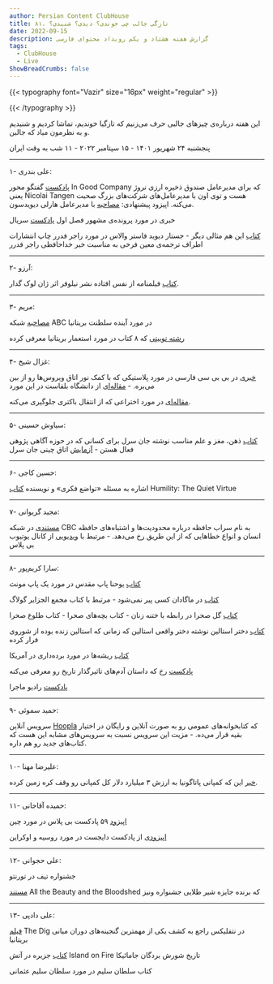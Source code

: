 ```yaml
---
author: Persian Content ClubHouse
title: ۸۱. تازگی جالب چی خوندی؟ دیدی؟ شنیدی؟
date: 2022-09-15
description: گزارش هفته هشتاد و یکم رویداد محتوای فارسی
tags:
  - ClubHouse
  - Live
ShowBreadCrumbs: false
---
```

{{< typography font="Vazir" size="16px" weight="regular" >}}

{{< /typography >}}


این هفته درباره‌ی چیزهای جالبی حرف می‌زنیم که تازگیا خوندیم، تماشا کردیم و شنیدیم و به نظرمون میاد که جالبن.
<!--more-->

پنجشنبه ۲۴ شهریور ۱۴۰۱ - ۱۵ سپتامبر ۲۰۲۲ - ۱۱ شب به وقت ایران

---

۱- علی بندری:

[پادکست](https://www.google.com/url?q=https://podcasts.apple.com/no/podcast/in-good-company-with-nicolai-tangen/id1614211565&sa=D&source=editors&ust=1695762692273763&usg=AOvVaw28iGu1xyaN-PCSKC_LMZJZ) گفتگو محور In Good Company که برای مدیرعامل صندوق ذخیره ارزی نروژ یعنی Nicolai Tangen هست و توی اون با مدیرعامل‌های شرکت‌های بزرگ صحبت می‌کنه. اپیزود پیشنهادی: [مصاحبه](https://www.google.com/url?q=https://podcasts.apple.com/no/podcast/jochen-zeitz-ceo-of-harley-davidson/id1614211565?i%3D1000566457865&sa=D&source=editors&ust=1695762692274147&usg=AOvVaw0pb0SGiyEjHKJdZNy0DxcY) با مدیرعامل هارلی دیویدسون.

خبری در مورد پرونده‌ی مشهور فصل اول [پادکست](https://www.google.com/url?q=https://pod.link/917918570&sa=D&source=editors&ust=1695762692274392&usg=AOvVaw2q8sZwduUO2vdHSBG-BV7Y) سریال

[کتاب](https://www.google.com/url?q=https://atraf.ir/shop-3/%25da%25a9%25d8%25aa%25d8%25a7%25d8%25a8%25e2%2580%258c%25d9%2587%25d8%25a7/%25d8%25ac%25d8%25b3%25d8%25aa%25d8%25a7%25d8%25b1-%25d8%25b1%25d9%2588%25d8%25a7%25db%258c%25db%258c/%25d8%25a7%25db%258c%25d9%2586-%25d9%2587%25d9%2585-%25d9%2585%25d8%25ab%25d8%25a7%25d9%2584%25db%258c-%25d8%25af%25db%258c%25da%25af%25d8%25b1/&sa=D&source=editors&ust=1695762692274687&usg=AOvVaw0YtF26D1htCVXahMDucKW_) این هم مثالی دیگر - جستار دیوید فاستر والاس در مورد راجر فدرر چاپ انتشارات اطراف ترجمه‌ی معین فرخی به مناسبت خبر خداحافظی راجر فدرر

---

۲- آرزو:

[کتاب](https://www.google.com/url?q=https://niloofarpublications.com/product/breathless/&sa=D&source=editors&ust=1695762692275142&usg=AOvVaw0gUOz53xhY1Aq2RG-kiW3N) فیلمنامه از نفس افتاده نشر نیلوفر اثر ژان لوک گدار.

---

۳- مریم:

[مصاحبه](https://www.google.com/url?q=https://twitter.com/ABCNewsLive/status/1569062119995326466?t%3DMAIgOuvWhPj5QmzfDa65jw%26s%3D19&sa=D&source=editors&ust=1695762692275500&usg=AOvVaw0ypXooV15JiF4fDSheP22M) شبکه ABC‌ در مورد آینده سلطنت بریتانیا

[رشته توییتی](https://www.google.com/url?q=https://twitter.com/DrBrookeNewman/status/1569708813736984580?t%3DaJUq0wOq_JAZZSVDQcO07w%26s%3D19&sa=D&source=editors&ust=1695762692275752&usg=AOvVaw1CfFsASS00rkFcdKnoGDxQ) که ۸ کتاب در مورد استعمار بریتانیا معرفی کرده

---

۴- غزال شیخ:

[خبری](https://www.google.com/url?q=https://www.facebook.com/bbcpersian/photos/a.10150584966992713/10160208233862713/&sa=D&source=editors&ust=1695762692276103&usg=AOvVaw19BJcujmk1zmavb4WsvEwK) در بی بی سی فارسی در مورد پلاستیکی که با کمک نور اتاق ویروس‌ها رو از بین می‌بره. - [مقاله‌ای](https://www.google.com/url?q=https://www.qub.ac.uk/News/Allnews/2022/researchers-develop-self-sterilising-film.html&sa=D&source=editors&ust=1695762692276315&usg=AOvVaw0-r2QeodeKqjfgih9Co25b) از دانشگاه بلفاست در این مورد

[مقاله‌ای](https://www.google.com/url?q=https://www.independent.co.uk/news/science/self-cleaning-plastic-bacteria-repellent-mrsa-nhs-a9245811.html&sa=D&source=editors&ust=1695762692276574&usg=AOvVaw3wcj0n2_V92qPeWK_YNn4e) در مورد اختراعی که از انتقال باکتری جلوگیری می‌کنه.

---

۵- سیاوش حسینی:

[کتاب](https://www.google.com/url?q=https://www.gisoom.com/book/1596701/%25DA%25A9%25D8%25AA%25D8%25A7%25D8%25A8-%25D8%25B0%25D9%2587%25D9%2586-%25D9%2585%25D8%25BA%25D8%25B2-%25D9%2588-%25D8%25B9%25D9%2584%25D9%2585/&sa=D&source=editors&ust=1695762692276933&usg=AOvVaw2jPJ2515zDUOTzRw7W0sZt) ذهن، مغز و علم مناسب نوشته جان سرل برای کسانی که در حوزه آگاهی پژوهی فعال هستن - [آزمایش](https://www.google.com/url?q=https://fa.wikipedia.org/wiki/%25D8%25A7%25D8%25AA%25D8%25A7%25D9%2582_%25DA%2586%25DB%258C%25D9%2586%25DB%258C&sa=D&source=editors&ust=1695762692277143&usg=AOvVaw3uPdWb3zf9OuPF_Txjcdhm) اتاق چینی جان سرل

---

۶- حسین کاجی:

اشاره به مسئله «تواضع فکری» و نویسنده [کتاب](https://www.google.com/url?q=https://www.amazon.ca/Humility-Virtue-Everett-L-Worthington/dp/1599471280&sa=D&source=editors&ust=1695762692277501&usg=AOvVaw2XXiEZf_mpEdnTqMWaiEcA) ​Humility: The Quiet Virtue

---

۷- مجید گریوانی:

[مستندی](https://www.google.com/url?q=https://www.cbc.ca/natureofthings/episodes/the-memory-mirage&sa=D&source=editors&ust=1695762692277873&usg=AOvVaw03-Q8JmbFPDLas5MzSEh02) در شبکه CBC‌ به نام سراب حافظه درباره محدودیت‌ها و اشتباه‌های حافظه انسان و انواع خطاهایی که از این طریق رخ می‌دهد. - مرتبط با [ویدیویی](https://www.google.com/url?q=https://www.youtube.com/watch?v%3DJKkuY5_C9vo&sa=D&source=editors&ust=1695762692278059&usg=AOvVaw09ZHY_U2FncFmCXdIxdI7r) از کانال یوتیوب بی پلاس

---

۸- سارا کریم‌پور:

[کتاب](https://www.google.com/url?q=https://www.iranketab.ir/book/17494-pope-joan&sa=D&source=editors&ust=1695762692278429&usg=AOvVaw3OSFRYLZ7n0KQiVVVJE2L8) یوحنا پاپ مقدس در مورد یک پاپ مونث

[کتاب](https://www.google.com/url?q=https://taaghche.com/book/73893/%25D8%25AF%25D8%25B1-%25D9%2585%25D8%25A7%25DA%25AF%25D8%25A7%25D8%25AF%25D8%25A7%25D9%2586-%25DA%25A9%25D8%25B3%25DB%258C-%25D9%25BE%25DB%258C%25D8%25B1-%25D9%2586%25D9%2585%25DB%258C-%25D8%25B4%25D9%2588%25D8%25AF&sa=D&source=editors&ust=1695762692278688&usg=AOvVaw0-PrnPMsqBUrtryi3OZ13u) در ماگادان کسی پیر نمی‌شود - مرتبط با کتاب مجمع الجزایر گولاگ

[کتاب](https://www.google.com/url?q=https://kafebook.ir/%25DA%25AF%25D9%2584-%25D8%25B5%25D8%25AD%25D8%25B1%25D8%25A7/&sa=D&source=editors&ust=1695762692278923&usg=AOvVaw1XPeBI55KQDcJyz_R3fVya) گل صحرا در رابطه با ختنه زنان - کتاب بچه‌های صحرا - کتاب طلوع صحرا

[کتاب](https://www.google.com/url?q=https://taaghche.com/book/41047/%25D8%25AF%25D8%25AE%25D8%25AA%25D8%25B1-%25D8%25A7%25D8%25B3%25D8%25AA%25D8%25A7%25D9%2584%25DB%258C%25D9%2586-%25D8%25AC%25D9%2584%25D8%25AF-%25D8%25A7%25D9%2588%25D9%2584&sa=D&source=editors&ust=1695762692279179&usg=AOvVaw35az5TBN0U2bQfwmM-b9ka) دختر استالین نوشته دختر واقعی استالین که زمانی که استالین زنده بوده از شوروی فرار کرده

[کتاب](https://www.google.com/url?q=https://www.iranketab.ir/book/302-roots&sa=D&source=editors&ust=1695762692279411&usg=AOvVaw0wEYZbFR6zE9IqFus6ITvO) ریشه‌ها در مورد برده‌داری در آمریکا

[پادکست](https://www.google.com/url?q=https://pod.link/1564548541&sa=D&source=editors&ust=1695762692279631&usg=AOvVaw2iMnYyGhxbOL9kkwHg17V7) رخ که داستان آدم‌های تاثیرگذار تاریخ رو معرفی می‌کنه

[پادکست](https://www.google.com/url?q=https://pod.link/1501153840&sa=D&source=editors&ust=1695762692279838&usg=AOvVaw3trY3qgHkmlQWw2GAY3gMt) رادیو ماجرا

---

۹- حمید سموئی:

سرویس آنلاین [Hoopla](https://www.google.com/url?q=https://www.hoopladigital.com/&sa=D&source=editors&ust=1695762692280151&usg=AOvVaw257DVg-ZdrZZkktbwIg7ek) که کتابخوانه‌های عمومی رو به صورت آنلاین و رایگان در اختیار بقیه قرار می‌ده. - مزیت این سرویس نسبت به سرویس‌های مشابه این هست که کتاب‌های جدید رو هم داره.

---

۱۰- علیرضا مهنا:

[خبر](https://www.google.com/url?q=https://www.nytimes.com/2022/09/14/climate/patagonia-climate-philanthropy-chouinard.html&sa=D&source=editors&ust=1695762692280509&usg=AOvVaw3WswEgNxfyfHoUYJEYj0hG) این که کمپانی پاتاگونیا به ارزش ۳ میلیارد دلار کل کمپانی رو وقف کره زمین کرده.

---

۱۱- حمیده آقاجانی:

[اپیزود](https://www.google.com/url?q=https://bpluspodcast.com/podcast/fourth-season/%25DA%2586%25DB%258C%25D9%2586/&sa=D&source=editors&ust=1695762692280846&usg=AOvVaw0Q6MFrYECRO5z1_G2qJVNP) ۵۹ پادکست بی پلاس در مورد چین

[اپیزودی](https://www.google.com/url?q=https://pod.link/1355302117/episode/5ff63f86797a6a4068453187ad450723&sa=D&source=editors&ust=1695762692281090&usg=AOvVaw3ozLB_mj_tBjVy3Hwped9O) از پادکست دایجست در مورد روسیه و اوکراین

---

۱۲- علی حجوانی:

جشنواره تیف در تورنتو

[مستند](https://www.google.com/url?q=https://fa.wikipedia.org/wiki/%25D8%25AA%25D9%2585%25D8%25A7%25D9%2585_%25D8%25B2%25DB%258C%25D8%25A8%25D8%25A7%25DB%258C%25DB%258C_%25D9%2588_%25D8%25AE%25D9%2588%25D9%2586%25E2%2580%258C%25D8%25B1%25DB%258C%25D8%25B2%25DB%258C&sa=D&source=editors&ust=1695762692281490&usg=AOvVaw2RGNENr5Qr4ccDVZJn-5gp) All the Beauty and the Bloodshed که برنده جایزه شیر طلایی جشنواره ونیز

---

۱۳- علی دادپی:

[فیلم](https://www.google.com/url?q=https://www.netflix.com/ca/title/81167887&sa=D&source=editors&ust=1695762692281825&usg=AOvVaw3R9WMAvqOdrKOJe2cVr7XX) The Dig در نتفلیکس راجع به کشف یکی از مهمترین گنجینه‌های دوران میانی بریتانیا

[کتاب](https://www.google.com/url?q=https://www.amazon.com/Island-Fire-Revolt-Slavery-British/dp/0674984307%23:~:text%3DFrom%2520a%2520New%2520York%2520Times,uprising%2520of%2520its%2520enslaved%2520people.&sa=D&source=editors&ust=1695762692282048&usg=AOvVaw2Wr8PmjU1gTXvjWJRSXsxk) جزیره در آتش Island on Fire تاریخ شورش بردگان جامائیکا

کتاب سلطان سلیم در مورد سلطان سلیم عثمانی